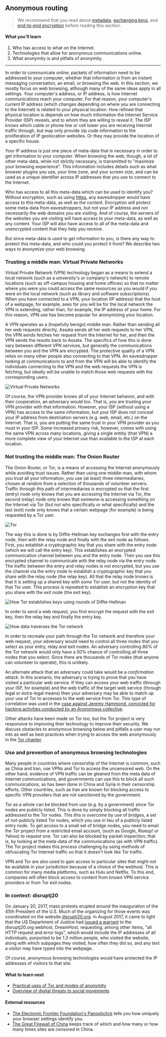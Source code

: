 ## Anonymous routing

> We recommend that you read about [metadata](meta-data.md), [exchanging keys](key-exchange.md), and [end-to-end encryption](end-to-end-encryption.md) before reading this section.

#### What you'll learn

1. Who has access to what on the Internet.
1. Technologies that allow for anonymous communications online.
1. What anonymity is and pitfalls of anonymity.

---

In order to communicate online, packets of information need to be addressed to your computer, whether that information is from an instant messaging conversation, an email, or browsing the web.  In this section, we mostly focus on web browsing, although many of the same ideas apply in all settings.  Your computer's address, or IP address, is how Internet communications reach your computer.  For that reason, your computer's current IP address (which changes depending on where you are connecting to the Internet) is related to your physical location.  How refined that physical location is depends on how much information the Internet Service Provider (ISP) reveals, and to whom they are willing to reveal it.  The ISP knows which cable or phone line or cell tower you are receiving Internet traffic through, but may only provide zip code information to the proliferation of IP geolocation websites.  Or they may provide the location of a specific house.

Your IP address is just one piece of meta-data that is necessary in order to get information to your computer.  When browsing the web, though, a lot of other meta-data, while not strictly necessary, is transmitted to "maximize your browsing experience".  This information includes details such as what browser plugins you use, your time zone, and your screen size, and can be used as a unique identifier across IP addresses that you use to connect to the Internet.

Who has access to all this meta-data which can be used to identify you?  Without encryption, such as using [https](modern-cryptography.md#Security-is-provided-by-distrusting-the-infrastructure), any eavesdropper would have access to this meta-data, as well as the content.  Encryption will protect some meta-data from eavesdroppers, but not your IP address and not necessarily the web domains you are visiting.  And of course, the servers of the websites you are visiting will have access to your meta-data, as well as any content.  Your ISP will also have access to all of the meta-data and unencrypted content that they help you receive.

But since meta-data is used to get information to you, is there any way to protect this meta-data, and who could you protect it from?  We describe two ways to anonymize your web browsing.

### Trusting a middle man: Virtual Private Networks

Virtual Private Network (VPN) technology began as a means to extend a local network (such as a university's or company's network) to remote locations (such as off-campus housing and home offices) so that no matter where you were you could access the same resources as you would if you were on the local network (such as library and software subscriptions).  When you have connected to a VPN, your location (IP address) that the host of a webpage, for example, sees for you will be for the local network the VPN is extending, rather than, for example, the IP address of your home.  For this reason, VPN use has become popular for anonymizing your location.

A VPN operates as a (hopefully benign) middle man.  Rather than sending all her web requests directly, Assata sends all her web requests to her VPN, the VPN sends fetches her request from the Internet for her, and then the VPN sends the results back to Assata.  The specifics of how this is done vary between different VPN services, but generally the communications between you and the VPN are encrypted.  The protective quality of a VPN relies on many other people also connecting to that VPN.  An eavesdropper looking at communications to and from the VPN will be able to identify the individuals connecting to the VPN and the web requests the VPN is fetching, but ideally will be unable to match those web requests with the corresponding users.

![Virtual Private Networks](pictures/anonymous-browsing-vpn.png "Virtual Private Networks")

Of course, the VPN provider knows all of your Internet behavior, and with their cooperation, an adversary would too.  That is, you are trusting your VPN provider with that information.  However, your ISP (without using a VPN) has access to the same information, but your ISP does not conceal your IP address from destination servers (e.g. web, email, etc.) on the Internet.  That is, you are putting the same trust in your VPN provider as you must in your ISP.  Some increased privacy risk, however, comes with using the same VPN across many locations, giving a single entitiy (that VPN) a more complete view of your Internet use than available to the ISP at each location.

### Not trusting the middle man: The Onion Router

The Onion Router, or Tor, is a means of accessing the Internet anonymously while avoiding trust issues.  Rather than using one middle-man, with whom you trust all your information, you use (at least) three intermediaries, chosen at random from a selection of thousands of volunteer servers.  Traffic through this path of intermediaries is encrypted so that the first (entry) node only knows that you are accessing the Internet via Tor, the second (relay) node only knows that someone is accessing something on the Internet via Tor (but not who specifically or what specifically) and the last (exit) node only knows that a certain webpage (for example) is being requested by a Tor user.

![Tor](pictures/anonymous-browsing-tor.png "Tor")

The way this is done is by Diffie-Hellman key exchanges first with the entry node, then with the relay node and finally with the exit node as follows.  First, you establish a cryptographic key that you share with the entry node (which we will call the entry key).  This establishes an encrypted communication channel between you and the entry node.  Then you use this encrypted channel to communicate with the relay node via the entry node.  The traffic between the entry and relay nodes is not encrypted, but you use the channel via the entry node to establish a cryptographic key that you share with the relay node (the relay key).  All that the relay node knows is that it is setting up a shared key with *some* Tor user, but not the identity of that Tor user.  This process is repeated to establish an encryption key that you share with the exit node (the exit key).

![How Tor establishes keys using rounds of Diffie-Hellman](pictures/anonymous-browsing-TOR-1-keyexchange.png)

In order to send a web request, you first encrypt the request with the exit key, then the relay key and finally the entry key.

![How data traverses the Tor network](pictures/anonymous-browsing-TOR-2-data-transfer.png)

In order to recreate your path through the Tor network and therefore your web request, your adversary would need to control all three nodes that you select as your entry, relay and exit nodes.  An adversary controlling 80% of the Tor network would only have a 50% chance of controlling all three nodes that you select.  Since there are thousands of Tor nodes (that anyone can volunteer to operate), this is unlikely.

An alternate attack that an adversary could take would be a *confirmation attack*.  In this scenario, the adversary is trying to prove that you have visited a particular web service.  If they can access your web traffic (through your ISP, for example) and the web traffic of the target web service (through legal or extra-legal means) then your adversary may be able to match up your use of Tor to accesses to the web service from Tor.  This type of correlation was used in the [case against Jeremy Hammond, convicted for hacking activities conducted by an Anonymous collective](https://www.documentcloud.org/documents/1342115-timeline-correlation-jeremy-hammond-and-anarchaos.html).

Other attacks have been made on Tor too, but the Tor project is very responsive to improving their technology to improve their security.  We discuss obstacles to anonymous browsing below and pitfalls a user may run into as well as best practices when trying to access the web anonymously in the [Tor chapter](tor.md).

### Use and prevention of anonymous browsing technologies

Many people in countries where censorship of the Internet is common, such as China and Iran, use VPNs and Tor to access the uncensored web.  On the other hand, evidence of VPN traffic can be gleaned from the meta data of Internet communications, and governments can use this to block all such communications, as has been done in China and Syria in their censorship efforts.  Other countries, such as Iran are known for blocking access to specific VPN providers that are not sanctioned by the government.

Tor as a whole can be blocked from use (e.g. by a government) since Tor nodes are publicly listed.  This is done by simply blocking all traffic addressed to the Tor nodes.  This this is overcome by use of *bridges*, a set of not-publicly listed Tor nodes, which you use in lieu of a publicly listed entry node.  To get access to a small set of bridge nodes, you need to email the Tor project from a restricted email account, (such as Google, Riseup! or Yahoo) to request one.  Tor can also be blocked by packet inspection; that is, by looking at the meta-data of the communications (as with VPN traffic).  The Tor project makes this process challenging by using methods of obfuscating Tor Internet traffic so that it doesn't look like Tor traffic.

VPN and Tor are also used to gain access to particular sites that might not be available in your jurisdiction because of a choice of the webhost.  This is common for many media platforms, such as Hulu and Netflix.  To this end, companies will often block access to content from known VPN service providers or from Tor exit nodes.

### In context: disruptj20

On January 20, 2017, mass protests erupted around the inauguration of the 45th President of the U.S.  Much of the organizing for those events was coordinated on the website [disruptj20.org](http://disruptj20.org).  In August 2017, it came to light that the US Department of Justice had [issued a warrant](https://www.dreamhost.com/blog/wp-content/uploads/2017/08/DH-Search-Warrant.pdf) to the disruptj20.org webhost, DreamHost, requesting, among other items, "all HTTP request and error logs", which would include the IP addresses of all individuals, purported to be 1.3 million people, who visited the website, along with which subpages they visited, how often they did so, and any text a visitor may have typed into the webpage.

Of course, anonymous browsing technologies would have protected the IP addresses of visitors to that site.

#### What to learn next

* [Practical uses of Tor and modes of anonymity](tor.md#Uses-of-Tor)
* [Overview of digital threats to social movements](threat-overview.md)

#### External resources

* [The Electronic Frontier Foundation's Panopticlick](https://panopticlick.eff.org/) tells you how uniquely your browser settings identify you.
* [The Great Firewall of China](http://www.greatfirewallofchina.org/) keeps track of which and how many or how many times sites are censored in China.

